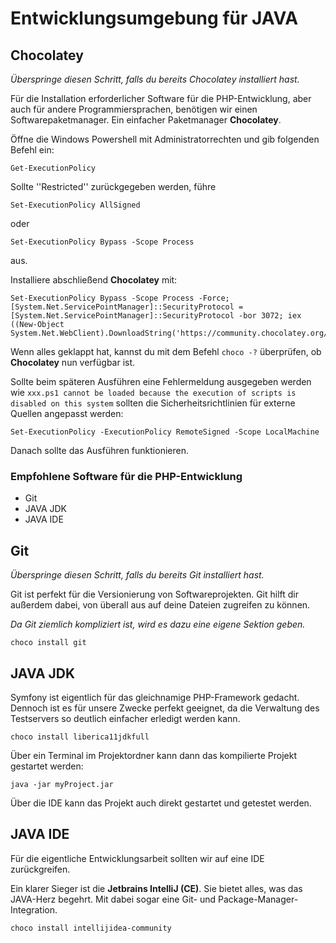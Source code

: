 # Entwicklungsumgebung für JAVA

## Chocolatey

*Überspringe diesen Schritt, falls du bereits Chocolatey installiert hast.*

Für die Installation erforderlicher Software für die PHP-Entwicklung, aber auch für andere
Programmiersprachen, benötigen wir einen Softwarepaketmanager. Ein einfacher Paketmanager
**Chocolatey**.

Öffne die Windows Powershell mit Administratorrechten und gib folgenden Befehl ein:

````shell
Get-ExecutionPolicy
````

Sollte ''Restricted'' zurückgegeben werden, führe
````shell
Set-ExecutionPolicy AllSigned
````
oder
````shell
Set-ExecutionPolicy Bypass -Scope Process
````
aus.

Installiere abschließend **Chocolatey** mit:

````shell
Set-ExecutionPolicy Bypass -Scope Process -Force; [System.Net.ServicePointManager]::SecurityProtocol = [System.Net.ServicePointManager]::SecurityProtocol -bor 3072; iex ((New-Object System.Net.WebClient).DownloadString('https://community.chocolatey.org/install.ps1'))
````

Wenn alles geklappt hat, kannst du mit dem Befehl ``choco -?`` überprüfen, ob **Chocolatey** nun verfügbar ist.

Sollte beim späteren Ausführen eine Fehlermeldung ausgegeben werden
wie ``xxx.ps1 cannot be loaded because the execution of scripts is disabled on this system``
sollten die Sicherheitsrichtlinien für externe Quellen angepasst werden:

````shell
Set-ExecutionPolicy -ExecutionPolicy RemoteSigned -Scope LocalMachine
````

Danach sollte das Ausführen funktionieren.

### Empfohlene Software für die PHP-Entwicklung

- Git
- JAVA JDK
- JAVA IDE

## Git

*Überspringe diesen Schritt, falls du bereits Git installiert hast.*

Git ist perfekt für die Versionierung von Softwareprojekten. Git hilft dir außerdem dabei, von
überall aus auf deine Dateien zugreifen zu können.

*Da Git ziemlich kompliziert ist, wird es dazu eine eigene Sektion geben.*

````shell
choco install git
````

## JAVA JDK

Symfony ist eigentlich für das gleichnamige PHP-Framework gedacht. Dennoch ist
es für unsere Zwecke perfekt geeignet, da die Verwaltung des Testservers so
deutlich einfacher erledigt werden kann.

````shell
choco install liberica11jdkfull
````

Über ein Terminal im Projektordner kann dann das kompilierte Projekt gestartet werden:

````shell
java -jar myProject.jar
````

Über die IDE kann das Projekt auch direkt gestartet und getestet werden.

## JAVA IDE

Für die eigentliche Entwicklungsarbeit sollten wir auf eine IDE zurückgreifen.

Ein klarer Sieger ist die **Jetbrains IntelliJ (CE)**. Sie bietet alles, was das
JAVA-Herz begehrt. Mit dabei sogar eine Git- und Package-Manager-Integration.

````shell
choco install intellijidea-community
````